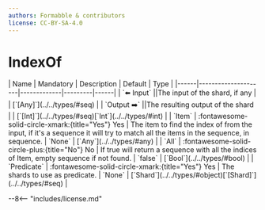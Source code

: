 ```yaml
---
authors: Formabble & contributors
license: CC-BY-SA-4.0
---
```



# IndexOf

<div class="sh-parameters" markdown="1">
| Name | Mandatory | Description | Default | Type |
|------|---------------------|-------------|---------|------|
| `⬅️ Input` ||The input of the shard, if any | | [`[Any]`](../../types/#seq) |
| `Output ➡️` ||The resulting output of the shard | | [`[Int]`](../../types/#seq)[`Int`](../../types/#int) |
| `Item` | :fontawesome-solid-circle-xmark:{title="Yes"} Yes  | The item to find the index of from the input, if it's a sequence it will try to match all the items in the sequence, in sequence. | `None` | [`Any`](../../types/#any) |
| `All` | :fontawesome-solid-circle-plus:{title="No"} No  | If true will return a sequence with all the indices of Item, empty sequence if not found. | `false` | [`Bool`](../../types/#bool) |
| `Predicate` | :fontawesome-solid-circle-xmark:{title="Yes"} Yes  | The shards to use as predicate. | `None` | [`Shard`](../../types/#object)[`[Shard]`](../../types/#seq) |

</div>



--8<-- "includes/license.md"

